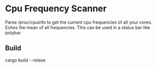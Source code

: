 # Cpu Frequency Scanner

Parse /proc/cpuinfo to get the current cpu frequencies of all your cores. Echos the mean of all
frequencies. This can be used in a status bar like polybar.

## Build

cargo build --relase 



